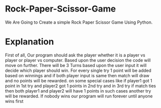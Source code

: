 # Rock-Paper-Scissor-Game
We Are Going to Create a simple Rock Paper Scissor Game Using Python.

# Explanation
First of all, Our program should ask the player whether it is a player vs player or player vs computer. Based upon the user decision the code will move on further. There will be 3 Turns based upon the user input it will decide which player should win. For every single try 1 point will be added based on winnings and if both player input is same then match will draw and no points will be rewarded. on some special cases like if player1 got 1 point in 1st try and player2 got 1 points in 2nd try and in 3rd try if match ties then both player1 and player2 will have 1 points in such cases another try will be rewarded. If nobody wins our program will run forever until anyone wins first
